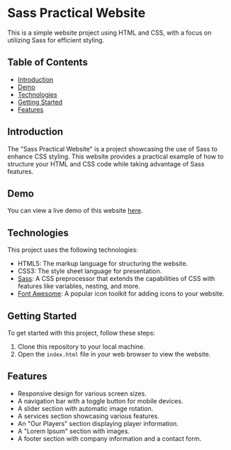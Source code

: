 # Sass Practical Website

This is a simple website project using HTML and CSS, with a focus on utilizing Sass for efficient styling.

## Table of Contents

- [Introduction](#introduction)
- [Demo](#demo)
- [Technologies](#technologies)
- [Getting Started](#getting-started)
- [Features](#features)

## Introduction

The "Sass Practical Website" is a project showcasing the use of Sass to enhance CSS styling. This website provides a practical example of how to structure your HTML and CSS code while taking advantage of Sass features.

## Demo

You can view a live demo of this website [here](https://mohamedmosilhy.github.io/SASS-project/).

## Technologies

This project uses the following technologies:

- HTML5: The markup language for structuring the website.
- CSS3: The style sheet language for presentation.
- [Sass](https://sass-lang.com/): A CSS preprocessor that extends the capabilities of CSS with features like variables, nesting, and more.
- [Font Awesome](https://fontawesome.com/): A popular icon toolkit for adding icons to your website.

## Getting Started

To get started with this project, follow these steps:

1. Clone this repository to your local machine.
2. Open the `index.html` file in your web browser to view the website.

## Features

- Responsive design for various screen sizes.
- A navigation bar with a toggle button for mobile devices.
- A slider section with automatic image rotation.
- A services section showcasing various features.
- An "Our Players" section displaying player information.
- A "Lorem Ipsum" section with images.
- A footer section with company information and a contact form.
